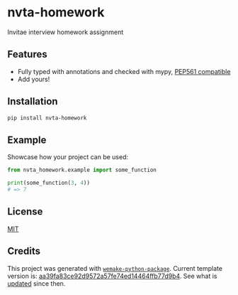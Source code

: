 # nvta-homework

Invitae interview homework assignment


## Features

- Fully typed with annotations and checked with mypy, [PEP561 compatible](https://www.python.org/dev/peps/pep-0561/)
- Add yours!


## Installation

```bash
pip install nvta-homework
```


## Example

Showcase how your project can be used:

```python
from nvta_homework.example import some_function

print(some_function(3, 4))
# => 7
```

## License

[MIT](https://github.com/hartzell/nvta-homework/blob/master/LICENSE)


## Credits

This project was generated with [`wemake-python-package`](https://github.com/wemake-services/wemake-python-package). Current template version is: [aa39fa83ce92d9572a57fe74ed14464ffb77d9b4](https://github.com/wemake-services/wemake-python-package/tree/aa39fa83ce92d9572a57fe74ed14464ffb77d9b4). See what is [updated](https://github.com/wemake-services/wemake-python-package/compare/aa39fa83ce92d9572a57fe74ed14464ffb77d9b4...master) since then.
